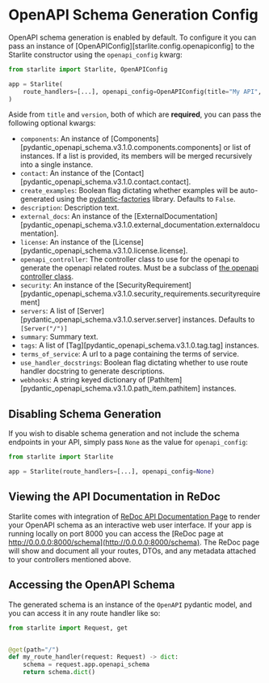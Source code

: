 # OpenAPI Schema Generation Config

OpenAPI schema generation is enabled by default. To configure it you can pass an instance of
[OpenAPIConfig][starlite.config.openapiconfig] to the Starlite constructor using the `openapi_config` kwarg:

```python
from starlite import Starlite, OpenAPIConfig

app = Starlite(
    route_handlers=[...], openapi_config=OpenAPIConfig(title="My API", version="1.0.0")
)
```

Aside from `title` and `version`, both of which are **required**, you can pass the following optional kwargs:

- `components`: An instance of [Components][pydantic_openapi_schema.v3.1.0.components.components] or list of instances.
  If a list is provided, its members will be merged recursively into a single instance.
- `contact`: An instance of the [Contact][pydantic_openapi_schema.v3.1.0.contact.contact].
- `create_examples`: Boolean flag dictating whether examples will be auto-generated using
  the [pydantic-factories](https://github.com/starlite-api/pydantic-factories) library. Defaults to `False`.
- `description`: Description text.
- `external_docs`: An instance of
  the [ExternalDocumentation][pydantic_openapi_schema.v3.1.0.external_documentation.externaldocumentation].
- `license`: An instance of the [License][pydantic_openapi_schema.v3.1.0.license.license].
- `openapi_controller`: The controller class to use for the openapi to generate the openapi related routes. Must be a
  subclass of [the openapi controller class](#the-openapi-controller).
- `security`: An instance of
  the [SecurityRequirement][pydantic_openapi_schema.v3.1.0.security_requirements.securityrequirement]
- `servers`: A list of [Server][pydantic_openapi_schema.v3.1.0.server.server] instances. Defaults to `[Server("/")]`
- `summary`: Summary text.
- `tags`: A list of [Tag][pydantic_openapi_schema.v3.1.0.tag.tag] instances.
- `terms_of_service`: A url to a page containing the terms of service.
- `use_handler_docstrings`: Boolean flag dictating whether to use route handler docstring to generate descriptions.
- `webhooks`: A string keyed dictionary of [PathItem][pydantic_openapi_schema.v3.1.0.path_item.pathitem] instances.

## Disabling Schema Generation

If you wish to disable schema generation and not include the schema endpoints in your API, simply pass `None` as the
value for `openapi_config`:

```python
from starlite import Starlite

app = Starlite(route_handlers=[...], openapi_config=None)
```

## Viewing the API Documentation in ReDoc

Starlite comes with integration of [ReDoc API Documentation Page](https://redoc.ly/) to render your OpenAPI schema as an
interactive web user interface. If your app is running locally on port 8000 you can access the
[ReDoc page at http://0.0.0.0:8000/schema](http://0.0.0.0:8000/schema). The ReDoc page will show and document all your
routes,
DTOs, and any metadata attached to your controllers mentioned above.

## Accessing the OpenAPI Schema

The generated schema is an instance of the `OpenAPI` pydantic model, and you can access it in any route handler like so:

```python
from starlite import Request, get


@get(path="/")
def my_route_handler(request: Request) -> dict:
    schema = request.app.openapi_schema
    return schema.dict()
```

##
